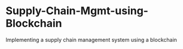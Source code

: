 # Supply-Chain-Mgmt-using-Blockchain
Implementing a supply chain management system using a blockchain
